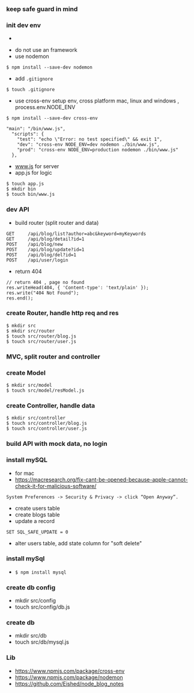 ### keep safe guard in mind
### init dev env
- ```npm init -y'
- do not use an framework
- use nodemon
```
$ npm install --save-dev nodemon
```
- add ```.gitignore```
```
$ touch .gitignore
```
- use cross-env setup env, cross platform mac, linux and windows , process.env.NODE_ENV

```
$ npm install --save-dev cross-env
```
```
"main": "/bin/www.js",
  "scripts": {
    "test": "echo \"Error: no test specified\" && exit 1",
    "dev": "cross-env NODE_ENV=dev nodemon ./bin/www.js",
    "prod": "cross-env NODE_ENV=production nodemon ./bin/www.js"
  },
```
- www.js for server
- app.js for logic
```
$ touch app.js
$ mkdir bin
$ touch bin/www.js
```

### dev API
- build router (split router and data)
```
GET     /api/blog/list?author=abc&keyword=myKeywords  
GET     /api/blog/detail?id=1
POST    /api/blog/new
POST    /api/blog/update?id=1
POST    /api/blog/del?id=1
POST    /api/user/login
```
- return 404
```
// return 404 , page no found
res.writeHead(404, { 'Content-type': 'text/plain' });
res.write("404 Not Found");
res.end();
```

### create Router, handle http req and res
```
$ mkdir src
$ mkdir src/router
$ touch src/router/blog.js
$ touch src/router/user.js
```

### MVC, split router and controller

### create Model
```
$ mkdir src/model
$ touch src/model/resModel.js
```


### create Controller, handle data 
```
$ mkdir src/controller
$ touch src/controller/blog.js
$ touch src/controller/user.js
```
### build API with mock data, no login

### install mySQL
- for mac
- https://macresearch.org/fix-cant-be-opened-because-apple-cannot-check-it-for-malicious-software/
```
System Preferences -> Security & Privacy -> click “Open Anyway”.
```
- create users table
- create blogs table
- update a record
```
SET SQL_SAFE_UPDATE = 0
```
- alter users table, add state column for "soft delete"

### install mySql
- ```$ npm install mysql```

### create db config
- mkdir src/config
- touch src/config/db.js

### create db
- mkdir src/db
- touch src/db/mysql.js

### Lib
- https://www.npmjs.com/package/cross-env
- https://www.npmjs.com/package/nodemon
- https://github.com/Eished/node_blog_notes